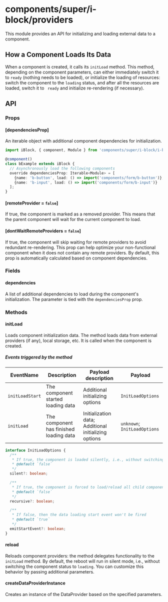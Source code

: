 # components/super/i-block/providers

This module provides an API for initializing and loading external data to a component.

## How a Component Loads Its Data

When a component is created, it calls its `initLoad` method. This method, depending on the component parameters,
can either immediately switch it to `ready` (nothing needs to be loaded), or initialize the loading of resources:
switch the component to the `loading` status, and after all the resources are loaded, switch it to ` ready` and
initialize re-rendering (if necessary).

## API

### Props

#### [dependenciesProp]

An iterable object with additional component dependencies for initialization.

```typescript
import iBlock, { component, Module } from 'components/super/i-block/i-block';

@component()
class bExample extends iBlock {
  // Asynchronously load the following components
  override dependenciesProp: Iterable<Module> = [
    {name: 'b-button', load: () => import('components/form/b-button')},
    {name: 'b-input', load: () => import('components/form/b-input')}
  ];
}
```

#### [remoteProvider = `false`]

If true, the component is marked as a removed provider.
This means that the parent component will wait for the current component to load.

#### [dontWaitRemoteProviders = `false`]

If true, the component will skip waiting for remote providers to avoid redundant re-rendering.
This prop can help optimize your non-functional component when it does not contain any remote providers.
By default, this prop is automatically calculated based on component dependencies.

### Fields

#### dependencies

A list of additional dependencies to load during the component's initialization.
The parameter is tied with the `dependenciesProp` prop.

### Methods

#### initLoad

Loads component initialization data.
The method loads data from external providers (if any), local storage, etc.
It is called when the component is created.

##### Events triggered by the method

| EventName       | Description                             | Payload description                                  | Payload                      |
|-----------------|-----------------------------------------|------------------------------------------------------|------------------------------|
| `initLoadStart` | The component started loading data      | Additional initializing options                      | `InitLoadOptions`            |
| `initLoad`      | The component has finished loading data | Initialization data; Additional initializing options | `unknown`; `InitLoadOptions` |

```typescript
interface InitLoadOptions {
  /**
   * If true, the component is loaded silently, i.e., without switching `componentStatus` to `loading`
   * @default `false`
   */
  silent?: boolean;

  /**
   * If true, the component is forced to load/reload all child components
   * @default `false`
   */
  recursive?: boolean;

  /**
   * If false, then the data loading start event won't be fired
   * @default `true`
   */
  emitStartEvent?: boolean;
}
```

#### reload

Reloads component providers: the method delegates functionality to the `initLoad` method.
By default, the reboot will run in silent mode, i.e., without switching the component status to `loading`.
You can customize this behavior by passing additional parameters.

#### createDataProviderInstance

Creates an instance of the DataProvider based on the specified parameters.
